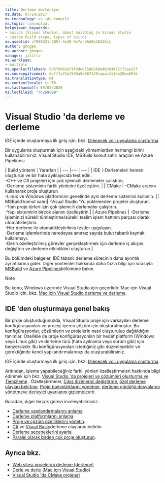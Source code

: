 ```yaml
---
title: Derleme derleniyor
ms.date: 07/14/2017
ms.technology: vs-ide-compile
ms.topic: conceptual
helpviewer_keywords:
- builds [Visual Studio], about building in Visual Studio
- custom build steps, types of builds
ms.assetid: c7958821-285f-4e28-9e7a-b5d8b40336a1
author: ghogen
ms.author: ghogen
manager: jillfra
ms.workload:
- multiple
ms.openlocfilehash: 8b5f00b3e71f0deb15d6266640db39751f2ae22f
ms.sourcegitcommit: 6cfffa72af599a9d667249caaaa411bb28ea69fd
ms.translationtype: MT
ms.contentlocale: tr-TR
ms.lasthandoff: 09/02/2020
ms.locfileid: "76269098"
---
```

# <a name="compile-and-build-in-visual-studio"></a>Visual Studio 'da derleme ve derleme

IDE içinde oluşturmaya ilk giriş için, bkz. [Izlenecek yol: uygulama oluşturma](walkthrough-building-an-application.md).

Bir uygulama oluşturmak için aşağıdaki yöntemlerden herhangi birini kullanabilirsiniz: Visual Studio IDE, MSBuild komut satırı araçları ve Azure Pipelines:

| Build yöntemi | Yararları |
| --- |--- | --- |
| IDE |-Derlemeleri hemen oluşturun ve bir hata ayıklayıcıda test edin.<br />-C++ ve C# projeleri için çok işlemcili derlemeler çalıştırın.<br />-Derleme sisteminin farklı yönlerini özelleştirin. |
| CMake | -CMake aracını kullanarak proje oluşturun<br />-Linux ve Windows platformları genelinde aynı derleme sistemini kullanın. |
| MSBuild komut satırı| -Visual Studio 'Yu yüklemeden projeler oluşturun.<br />-Tüm proje türleri için çok işlemcili derlemeler çalıştırın.<br />-Yapı sisteminin birçok alanını özelleştirin.|
| Azure Pipelines | -Derleme işleminizi sürekli tümleştirme/sürekli teslim işlem hattının parçası olarak otomatikleştirin.<br />-Her derleme ile otomatikleştirilmiş testler uygulayın.<br />-Derleme işlemlerinde neredeyse sınırsız sayıda bulut tabanlı kaynak kullanmayı.<br />-Derin özelleştirilmiş görevler gerçekleştirmek için derleme iş akışını değiştirin ve derleme etkinlikleri oluşturun.|

Bu bölümdeki belgeler, IDE tabanlı derleme sürecinin daha ayrıntılı ayrıntılarına gider. Diğer yöntemler hakkında daha fazla bilgi için sırasıyla [MSBuild](../msbuild/msbuild.md) ve [Azure Pipelines](/azure/devops/pipelines/index?view=vsts)bölümüne bakın.

> [!NOTE]
> Bu konu, Windows üzerinde Visual Studio için geçerlidir. Mac için Visual Studio için, bkz. [Mac için Visual Studio derleme ve derleme](/visualstudio/mac/compiling-and-building).

## <a name="overview-of-building-from-the-ide"></a>IDE 'den oluşturmaya genel bakış

Bir proje oluşturduğunuzda, Visual Studio proje için varsayılan derleme konfigürasyonları ve projeyi içeren çözüm için oluşturulmuştur.  Bu konfigürasyonlar, çözümlerin ve projelerin nasıl oluşturulup dağıtıldığını tanımlar. Özellikle de proje konfigürasyonları bir hedef platform (Windows veya Linux gibi) ve derleme türü (hata ayıklama veya sürüm gibi) için benzersizdir. Bu konfigürasyonları istediğiniz gibi düzenleyebilir ve gerektiğinde kendi yapılandırmalarınızı da oluşturabilirsiniz.

IDE içinde oluşturmaya ilk giriş için, bkz. [Izlenecek yol: uygulama oluşturma](walkthrough-building-an-application.md).

Ardından, işleme yapabileceğiniz farklı yönleri özelleştirmeleri hakkında bilgi edinmek için bkz. [Visual Studio 'da projeleri ve çözümleri oluşturma ve Temizleme](building-and-cleaning-projects-and-solutions-in-visual-studio.md) . Özelleştirmeler, [Çıkış dizinlerini değiştirme](how-to-change-the-build-output-directory.md), [özel derleme olayları belirtme](specifying-custom-build-events-in-visual-studio.md), [Proje bağımlılıklarını yönetme](how-to-create-and-remove-project-dependencies.md), [derleme günlüğü dosyalarını yönetme](how-to-view-save-and-configure-build-log-files.md)ve [derleyici uyarılarını gizleme](how-to-suppress-compiler-warnings.md)içerir.

Buradan, diğer birçok görevi inceleyebilirsiniz:
- [Derleme yapılandırmalarını anlama](understanding-build-configurations.md)
- [Derleme platformlarını anlama](understanding-build-platforms.md)
- [Proje ve çözüm özelliklerini yönetin](managing-project-and-solution-properties.md).
- [C#](how-to-specify-build-events-csharp.md) ve [Visual Basic](how-to-specify-build-events-visual-basic.md)derleme olaylarını belirtin.
- [Derleme seçeneklerini ayarla](reference/options-dialog-box-projects-and-solutions-build-and-run.md)
- [Paralel olarak birden çok proje oluşturun](../msbuild/building-multiple-projects-in-parallel-with-msbuild.md).

## <a name="see-also"></a>Ayrıca bkz.

- [Web sitesi projelerini derleme (derleme)](https://msdn.microsoft.com/Library/a9cbb88c-8fff-4c67-848b-98fbfd823193)
- [Derle ve derle (Mac için Visual Studio)](/visualstudio/mac/compiling-and-building)
- [Visual Studio 'da CMake projeleri](/cpp/build/cmake-projects-in-visual-studio)
